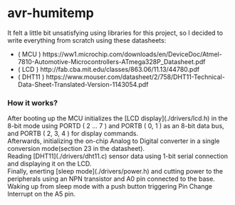# avr-humitemp
It felt a little bit unsatisfying using libraries for this project, so I decided to write everything from scratch using these datasheets: <br/>
<ul>
  <li>( MCU ) https://ww1.microchip.com/downloads/en/DeviceDoc/Atmel-7810-Automotive-Microcontrollers-ATmega328P_Datasheet.pdf </li>
  <li>( LCD ) http://fab.cba.mit.edu/classes/863.06/11.13/44780.pdf </li>
  <li>( DHT11 ) https://www.mouser.com/datasheet/2/758/DHT11-Technical-Data-Sheet-Translated-Version-1143054.pdf </li>
</ul>

<h3>How it works?</h3>
After booting up the MCU initializes the [LCD display](./drivers/lcd.h) in the 8-bit mode using PORTD ( 2 ... 7 ) and PORTB ( 0, 1 ) as an 8-bit data bus, and PORTB ( 2, 3, 4 )
for display commands.<br/>
Afterwards, initializing the on-chip Analog to Digital converter in a single conversion mode(section 23 in the datasheet). <br/>
Reading [DHT11](./drivers/dht11.c) sensor data using 1-bit serial connection and displaying it on the LCD. <br/>
Finally, enerting [sleep mode](./drivers/power.h) and cutting power to the peripherals using an NPN transistor and A0 pin connected to the base. <br/>
Waking up from sleep mode with a push button triggering Pin Change Interrupt on the A5 pin.
